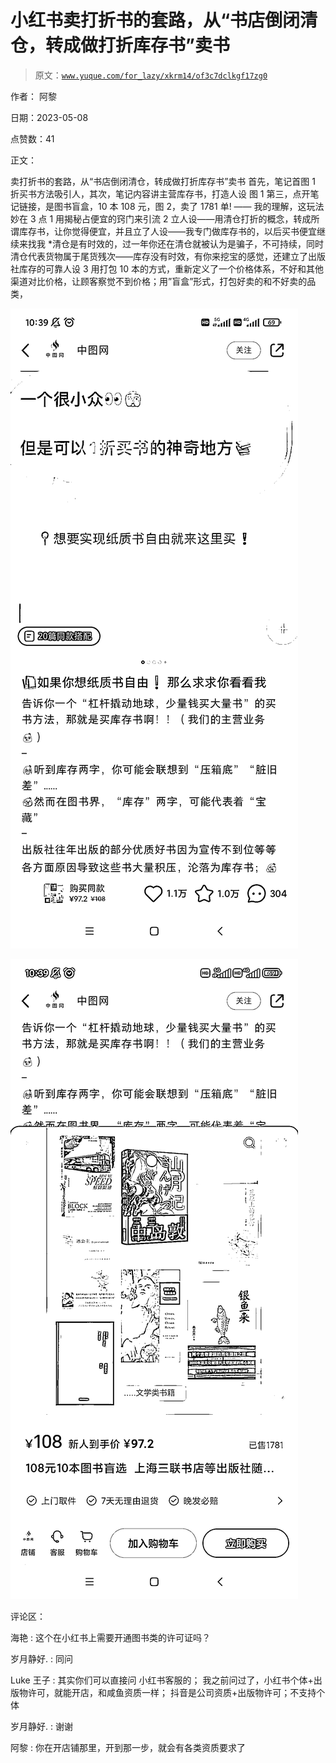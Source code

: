# 小红书卖打折书的套路，从“书店倒闭清仓，转成做打折库存书”卖书

> 原文：[`www.yuque.com/for_lazy/xkrm14/of3c7dclkgf17zg0`](https://www.yuque.com/for_lazy/xkrm14/of3c7dclkgf17zg0)

作者： 阿黎

日期：2023-05-08

点赞数：41

正文：

卖打折书的套路，从“书店倒闭清仓，转成做打折库存书”卖书 首先，笔记首图 1 折买书方法吸引人，其次，笔记内容讲主营库存书，打造人设 图 1 第三，点开笔记链接，是图书盲盒，10 本 108 元，图 2，卖了 1781 单! —— 我的理解，这玩法妙在 3 点 1 用揭秘占便宜的窍门来引流 2 立人设——用清仓打折的概念，转成所谓库存书，让你觉得便宜，并且立了人设——我专门做库存书的，以后买书便宜继续来找我 *清仓是有时效的，过一年你还在清仓就被认为是骗子，不可持续，同时清仓代表货物属于尾货残次——库存没有时效，有你来挖宝的感觉，还建立了出版社库存的可靠人设 3 用打包 10 本的方式，重新定义了一个价格体系，不好和其他渠道对比价格，让顾客察觉不到价格；用”盲盒”形式，打包好卖的和不好卖的品类，

![](img/3d4bedd556684363eea09b58851597b8.png)  

![](img/f7156a41af8897004743239cabe3dff2.png)

评论区：

海艳 : 这个在小红书上需要开通图书类的许可证吗？

岁月静好. : 同问

Luke 王子 : 其实你们可以直接问 小红书客服的； 我之前问过了，小红书个体+出版物许可，就能开店，和咸鱼资质一样； 抖音是公司资质+出版物许可；不支持个体

岁月静好. : 谢谢

阿黎 : 你在开店铺那里，开到那一步，就会有各类资质要求了



